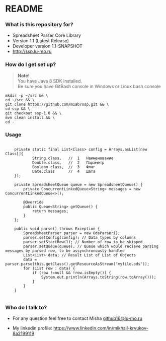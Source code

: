 # README #



### What is this repository for? ###

* Spreadsheet Parser Core Library  
* Version 1.1 (Latest Release)  
* Developer version 1.1-SNAPSHOT  
* http://ssp.lu-mo.ru  


### How do I get set up? ###

> __Note!__   
> You have Java 8 SDK installed.  
> Be sure you have GitBash console in Windows or Linux bash console

```{r, engine='bash', count_lines}
mkdir -p ~/src && \
cd ~/src && \
git clone https://github.com/m1ab/ssp.git && \
cd ssp && \
git checkout ssp-1.0 && \
mvn clean install && \
cd -
```


### Usage ###

```{r, engine='java', count_lines}
    
    private static final List<Class> config = Arrays.asList(new Class[]{
            String.class,   //  1   Наименование
            Double.class,   //  2   Параметр
            Boolean.class,  //  3   Флаг
            Date.class      //  4   Дата
    });

    private SpreadsheetQueue queue = new SpreadsheetQueue() {
        private ConcurrentLinkedQueue<String> messages = new ConcurrentLinkedQueue<>();

        @Override
        public Queue<String> getQueue() {
            return messages;
        }
    };
    
    public void parse() throws Exception {
        SpreadsheetParser parser = new OdsParser();
        parser.setConfig(config); // Data types by columns
        parser.setStartRow(1); // Number of row to be skipped
        parser.setQueue(queue); // Queue which would recieve parsing messages by parsed row, to be assynchronously handled
        List<List> data; // Result List of List of Objects
        data = parser.parse(this.getClass().getResourceAsStream("myfile.ods"));
        for (List row : data) {
            if (row !=null && !row.isEmpty()) {
                System.out.println(Arrays.toString(row.toArray()));
            }
        }
    }
    
```

### Who do I talk to? ###

* For any question feel free to contact Misha github16@lu-mo.ru  

* My linkedin profile: https://www.linkedin.com/in/mikhail-kryukov-8a2199119  
